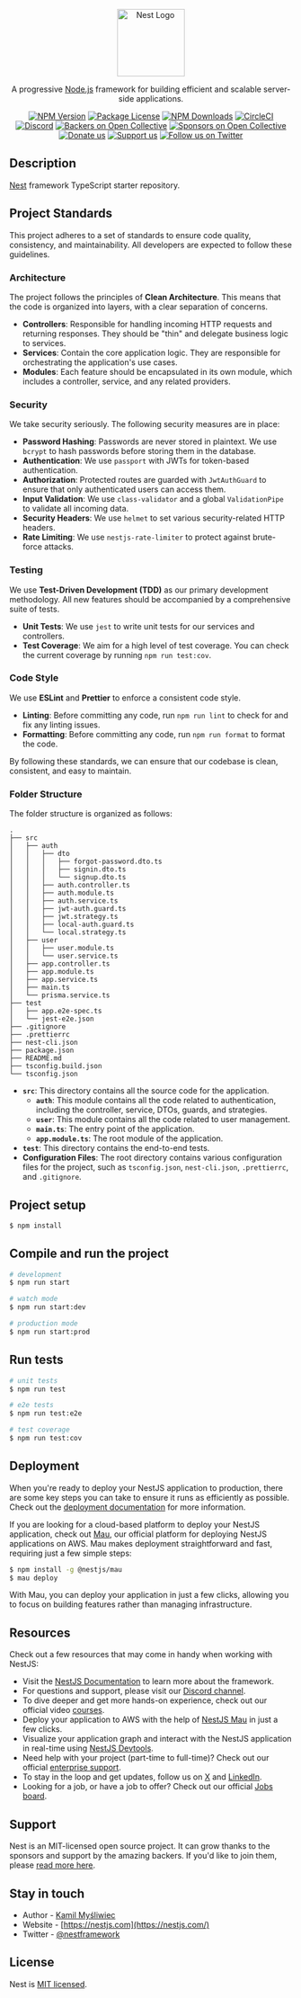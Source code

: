 <p align="center">
  <a href="http://nestjs.com/" target="blank"><img src="https://nestjs.com/img/logo-small.svg" width="120" alt="Nest Logo" /></a>
</p>

[circleci-image]: https://img.shields.io/circleci/build/github/nestjs/nest/master?token=abc123def456
[circleci-url]: https://circleci.com/gh/nestjs/nest

  <p align="center">A progressive <a href="http://nodejs.org" target="_blank">Node.js</a> framework for building efficient and scalable server-side applications.</p>
    <p align="center">
<a href="https://www.npmjs.com/~nestjscore" target="_blank"><img src="https://img.shields.io/npm/v/@nestjs/core.svg" alt="NPM Version" /></a>
<a href="https://www.npmjs.com/~nestjscore" target="_blank"><img src="https://img.shields.io/npm/l/@nestjs/core.svg" alt="Package License" /></a>
<a href="https://www.npmjs.com/~nestjscore" target="_blank"><img src="https://img.shields.io/npm/dm/@nestjs/common.svg" alt="NPM Downloads" /></a>
<a href="https://circleci.com/gh/nestjs/nest" target="_blank"><img src="https://img.shields.io/circleci/build/github/nestjs/nest/master" alt="CircleCI" /></a>
<a href="https://discord.gg/G7Qnnhy" target="_blank"><img src="https://img.shields.io/badge/discord-online-brightgreen.svg" alt="Discord"/></a>
<a href="https://opencollective.com/nest#backer" target="_blank"><img src="https://opencollective.com/nest/backers/badge.svg" alt="Backers on Open Collective" /></a>
<a href="https://opencollective.com/nest#sponsor" target="_blank"><img src="https://opencollective.com/nest/sponsors/badge.svg" alt="Sponsors on Open Collective" /></a>
  <a href="https://paypal.me/kamilmysliwiec" target="_blank"><img src="https://img.shields.io/badge/Donate-PayPal-ff3f59.svg" alt="Donate us"/></a>
    <a href="https://opencollective.com/nest#sponsor"  target="_blank"><img src="https://img.shields.io/badge/Support%20us-Open%20Collective-41B883.svg" alt="Support us"></a>
  <a href="https://twitter.com/nestframework" target="_blank"><img src="https://img.shields.io/twitter/follow/nestframework.svg?style=social&label=Follow" alt="Follow us on Twitter"></a>
</p>
  <!--[![Backers on Open Collective](https://opencollective.com/nest/backers/badge.svg)](https://opencollective.com/nest#backer)
  [![Sponsors on Open Collective](https://opencollective.com/nest/sponsors/badge.svg)](https://opencollective.com/nest#sponsor)-->

## Description

[Nest](https://github.com/nestjs/nest) framework TypeScript starter repository.

## Project Standards

This project adheres to a set of standards to ensure code quality, consistency, and maintainability. All developers are expected to follow these guidelines.

### Architecture

The project follows the principles of **Clean Architecture**. This means that the code is organized into layers, with a clear separation of concerns.

*   **Controllers**: Responsible for handling incoming HTTP requests and returning responses. They should be "thin" and delegate business logic to services.
*   **Services**: Contain the core application logic. They are responsible for orchestrating the application's use cases.
*   **Modules**: Each feature should be encapsulated in its own module, which includes a controller, service, and any related providers.

### Security

We take security seriously. The following security measures are in place:

*   **Password Hashing**: Passwords are never stored in plaintext. We use `bcrypt` to hash passwords before storing them in the database.
*   **Authentication**: We use `passport` with JWTs for token-based authentication.
*   **Authorization**: Protected routes are guarded with `JwtAuthGuard` to ensure that only authenticated users can access them.
*   **Input Validation**: We use `class-validator` and a global `ValidationPipe` to validate all incoming data.
*   **Security Headers**: We use `helmet` to set various security-related HTTP headers.
*   **Rate Limiting**: We use `nestjs-rate-limiter` to protect against brute-force attacks.

### Testing

We use **Test-Driven Development (TDD)** as our primary development methodology. All new features should be accompanied by a comprehensive suite of tests.

*   **Unit Tests**: We use `jest` to write unit tests for our services and controllers.
*   **Test Coverage**: We aim for a high level of test coverage. You can check the current coverage by running `npm run test:cov`.

### Code Style

We use **ESLint** and **Prettier** to enforce a consistent code style.

*   **Linting**: Before committing any code, run `npm run lint` to check for and fix any linting issues.
*   **Formatting**: Before committing any code, run `npm run format` to format the code.

By following these standards, we can ensure that our codebase is clean, consistent, and easy to maintain.

### Folder Structure

The folder structure is organized as follows:

```
.
├── src
│   ├── auth
│   │   ├── dto
│   │   │   ├── forgot-password.dto.ts
│   │   │   ├── signin.dto.ts
│   │   │   └── signup.dto.ts
│   │   ├── auth.controller.ts
│   │   ├── auth.module.ts
│   │   ├── auth.service.ts
│   │   ├── jwt-auth.guard.ts
│   │   ├── jwt.strategy.ts
│   │   ├── local-auth.guard.ts
│   │   └── local.strategy.ts
│   ├── user
│   │   ├── user.module.ts
│   │   └── user.service.ts
│   ├── app.controller.ts
│   ├── app.module.ts
│   ├── app.service.ts
│   ├── main.ts
│   └── prisma.service.ts
├── test
│   ├── app.e2e-spec.ts
│   └── jest-e2e.json
├── .gitignore
├── .prettierrc
├── nest-cli.json
├── package.json
├── README.md
├── tsconfig.build.json
└── tsconfig.json
```

*   **`src`**: This directory contains all the source code for the application.
    *   **`auth`**: This module contains all the code related to authentication, including the controller, service, DTOs, guards, and strategies.
    *   **`user`**: This module contains all the code related to user management.
    *   **`main.ts`**: The entry point of the application.
    *   **`app.module.ts`**: The root module of the application.
*   **`test`**: This directory contains the end-to-end tests.
*   **Configuration Files**: The root directory contains various configuration files for the project, such as `tsconfig.json`, `nest-cli.json`, `.prettierrc`, and `.gitignore`.

## Project setup

```bash
$ npm install
```

## Compile and run the project

```bash
# development
$ npm run start

# watch mode
$ npm run start:dev

# production mode
$ npm run start:prod
```

## Run tests

```bash
# unit tests
$ npm run test

# e2e tests
$ npm run test:e2e

# test coverage
$ npm run test:cov
```

## Deployment

When you're ready to deploy your NestJS application to production, there are some key steps you can take to ensure it runs as efficiently as possible. Check out the [deployment documentation](https://docs.nestjs.com/deployment) for more information.

If you are looking for a cloud-based platform to deploy your NestJS application, check out [Mau](https://mau.nestjs.com), our official platform for deploying NestJS applications on AWS. Mau makes deployment straightforward and fast, requiring just a few simple steps:

```bash
$ npm install -g @nestjs/mau
$ mau deploy
```

With Mau, you can deploy your application in just a few clicks, allowing you to focus on building features rather than managing infrastructure.

## Resources

Check out a few resources that may come in handy when working with NestJS:

- Visit the [NestJS Documentation](https://docs.nestjs.com) to learn more about the framework.
- For questions and support, please visit our [Discord channel](https://discord.gg/G7Qnnhy).
- To dive deeper and get more hands-on experience, check out our official video [courses](https://courses.nestjs.com/).
- Deploy your application to AWS with the help of [NestJS Mau](https://mau.nestjs.com) in just a few clicks.
- Visualize your application graph and interact with the NestJS application in real-time using [NestJS Devtools](https://devtools.nestjs.com).
- Need help with your project (part-time to full-time)? Check out our official [enterprise support](https://enterprise.nestjs.com).
- To stay in the loop and get updates, follow us on [X](https://x.com/nestframework) and [LinkedIn](https://linkedin.com/company/nestjs).
- Looking for a job, or have a job to offer? Check out our official [Jobs board](https://jobs.nestjs.com).

## Support

Nest is an MIT-licensed open source project. It can grow thanks to the sponsors and support by the amazing backers. If you'd like to join them, please [read more here](https://docs.nestjs.com/support).

## Stay in touch

- Author - [Kamil Myśliwiec](https://twitter.com/kammysliwiec)
- Website - [https://nestjs.com](https://nestjs.com/)
- Twitter - [@nestframework](https://twitter.com/nestframework)

## License

Nest is [MIT licensed](https://github.com/nestjs/nest/blob/master/LICENSE).
